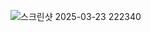 ![스크린샷 2025-03-23 222340](https://github.com/user-attachments/assets/9d408df3-5863-4fba-b2f0-d32f6ce80f25)
